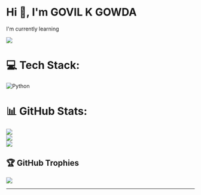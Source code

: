
# Hi 👋, I'm GOVIL K GOWDA
I'm currently learning

[![](https://visitcount.itsvg.in/api?id=Govilkgowda&icon=0&color=0)](https://visitcount.itsvg.in)


# 💻 Tech Stack:
![Python](https://img.shields.io/badge/python-3670A0?style=flat-square&logo=python&logoColor=ffdd54)
# 📊 GitHub Stats:
![](https://github-readme-stats.vercel.app/api?username=Govilkgowda&theme=blue-green&hide_border=false&include_all_commits=true&count_private=true)<br/>
![](https://github-readme-streak-stats.herokuapp.com/?user=Govilkgowda&theme=blue-green&hide_border=false)<br/>
![](https://github-readme-stats.vercel.app/api/top-langs/?username=Govilkgowda&theme=blue-green&hide_border=false&include_all_commits=true&count_private=true&layout=compact)

## 🏆 GitHub Trophies
![](https://github-profile-trophy.vercel.app/?username=Govilkgowda&theme=radical&no-frame=false&no-bg=true&margin-w=4)

---
